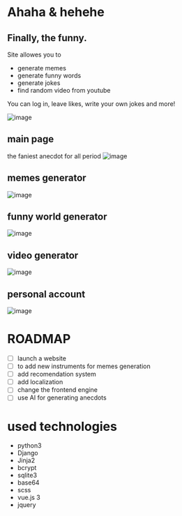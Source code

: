 # Ahaha & hehehe
## Finally, the funny.
Site allowes you to<br />
  - generate memes<br />
  - generate funny words<br />
  - generate jokes<br />
  - find random video from youtube<br />
  
You can log in, leave likes, write your own jokes and more!

![image](https://user-images.githubusercontent.com/82185066/162537630-2ecceaa2-fae9-4732-87f3-eabc0d79b1b5.png)
## main page
the faniest anecdot for all period
![image](https://user-images.githubusercontent.com/37046811/163729520-a8a4e733-9330-4651-ab64-c679347c6a3e.png)
## memes generator
![image](https://user-images.githubusercontent.com/37046811/163729560-035daa8c-0701-4aa3-9535-5b9ad545a486.png)
## funny world generator
![image](https://user-images.githubusercontent.com/37046811/163729590-2446e35e-5a81-48de-8840-04753a5fc7dc.png)
## video generator
![image](https://user-images.githubusercontent.com/37046811/163729612-df761ba4-8429-4c12-8363-9d71cda60e1d.png)
## personal account
![image](https://user-images.githubusercontent.com/37046811/163729648-0811b855-d264-4652-8451-0af75a421ba5.png)
# ROADMAP
- [ ] launch a website
- [ ] to add new instruments for memes generation
- [ ] add recomendation system
- [ ] add localization
- [ ] change the frontend engine
- [ ] use AI for generating anecdots 
# used technologies
* python3
* Django
* Jinja2
* bcrypt
* sqlite3
* base64
* scss
* vue.js 3
* jquery
